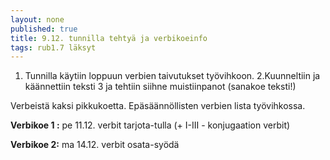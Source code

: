 ```yaml
---
layout: none
published: true
title: 9.12. tunnilla tehtyä ja verbikoeinfo
tags: rub1.7 läksyt
---
```

1. Tunnilla käytiin loppuun verbien taivutukset työvihkoon.
2.Kuunneltiin ja käännettiin teksti 3 ja tehtiin siihne muistiinpanot (sanakoe teksti!)

Verbeistä kaksi pikkukoetta. Epäsäännöllisten verbien lista työvihkossa.

**Verbikoe 1 :** pe 11.12. verbit  tarjota-tulla (+ I-III - konjugaation verbit) 

**Verbikoe 2:** ma 14.12. verbit osata-syödä